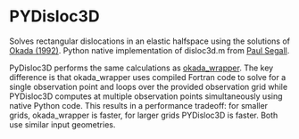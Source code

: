 # PYDisloc3D

Solves rectangular dislocations in an elastic halfspace using the solutions of [Okada (1992)](https://pubs.geoscienceworld.org/ssa/bssa/article-abstract/82/2/1018/119580/Internal-deformation-due-to-shear-and-tensile). Python native implementation of disloc3d.m from [Paul Segall](https://pangea.stanford.edu/research/CDFM/software/index.html). 

PyDisloc3D performs the same calculations as [okada_wrapper](https://github.com/tbenthompson/okada_wrapper). The key difference is that okada_wrapper uses compiled Fortran code to solve for a single observation point and loops over the provided observation grid while PYDisloc3D computes at multiple observation points simultaneously using native Python code. This results in a performance tradeoff: for smaller grids, okada_wrapper is faster, for larger grids PYDisloc3D is faster. Both use similar input geometries.

